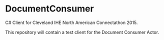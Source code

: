 DocumentConsumer
================

C# Client for Cleveland IHE North American Connectathon 2015.

This repository will contain a test client for the Document Consumer Actor.
